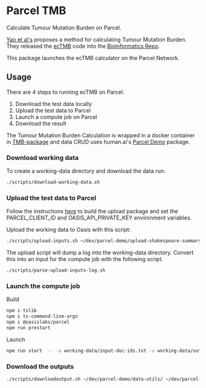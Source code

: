 # Parcel TMB
 Calculate Tumour Mutation Burden on Parcel.

[Yao et al's](https://www.nature.com/articles/s41598-020-61575-1) proposes a
method for calculating Tumour Mutation Burden. They released the
[ecTMB](https://github.com/bioinform/ecTMB) code into the
[Bioinformatics Repo](https://github.com/bioinform).

This package launches the ecTMB calculator on the Parcel Network.

## Usage

There are 4 steps to running ecTMB on Parcel.

1. Download the test data locally
1. Upload the test data to Parcel
1. Launch a compute job on Parcel
1. Download the result

The Tumour Mutation Burden Calculation is wrapped in a docker
container in [TMB-package](https://github.com/humanai-repo/TMB-package)
and data CRUD uses human.ai's
[Parcel Demo](https://github.com/humanai-repo/parcel-demo) package.

### Download working data

To create a working-data directory and download the data run:

```bash
./scripts/download-working-data.sh
```

### Upload the test data to Parcel

Follow the instructions
[here](https://github.com/humanai-repo/parcel-demo/tree/main/upload-shakespeare-summary)
to build the upload package and set the PARCEL_CLIENT_ID and OASIS_API_PRIVATE_KEY
environment variables.

Upload the working data to Oasis with this script:

```bash
./scripts/upload-inputs.sh ~/dev/parcel-demo/upload-shakespeare-summary/ ~/dev/parcel-tmb/working-data/
```

The upload script will dump a log into the working-data directory. Convert this into an input for
the compute job with the following script.
```bash
./scripts/parse-upload-inputs-log.sh
```

### Launch the compute job
Build
```bash
npm i tslib
npm i ts-command-line-args
npm i @oasislabs/parcel
npm run prestart
```


Launch
```bash
npm run start  -- -a working-data/input-doc-ids.txt -o working-data/output.txt
```

### Download the outputs

```bash
./scripts/downloadoutput.sh ~/dev/parcel-demo/data-utils/ ~/dev/parcel-tmb/working-data/
```